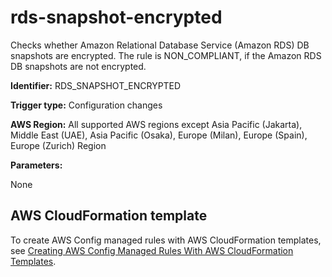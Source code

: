 # rds\-snapshot\-encrypted<a name="rds-snapshot-encrypted"></a>

Checks whether Amazon Relational Database Service \(Amazon RDS\) DB snapshots are encrypted\. The rule is NON\_COMPLIANT, if the Amazon RDS DB snapshots are not encrypted\. 

**Identifier:** RDS\_SNAPSHOT\_ENCRYPTED

**Trigger type:** Configuration changes

**AWS Region:** All supported AWS regions except Asia Pacific \(Jakarta\), Middle East \(UAE\), Asia Pacific \(Osaka\), Europe \(Milan\), Europe \(Spain\), Europe \(Zurich\) Region

**Parameters:**

None  

## AWS CloudFormation template<a name="w2aac12c31c27b9d441c15"></a>

To create AWS Config managed rules with AWS CloudFormation templates, see [Creating AWS Config Managed Rules With AWS CloudFormation Templates](aws-config-managed-rules-cloudformation-templates.md)\.